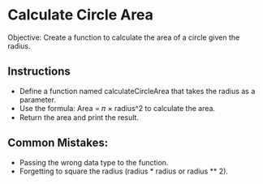 # Calculate Circle Area
Objective: Create a function to calculate the area of a circle given the radius.

## Instructions
- Define a function named calculateCircleArea that takes the radius as a parameter.
- Use the formula: Area = 𝜋 × radius^2 to calculate the area.
- Return the area and print the result.

## Common Mistakes:
- Passing the wrong data type to the function.
- Forgetting to square the radius (radius * radius or radius ** 2).